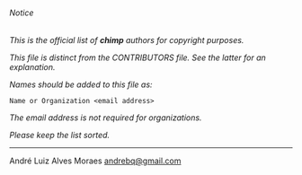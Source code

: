 ###### Notice

*This is the official list of ***chimp*** authors for copyright
purposes.*

*This file is distinct from the CONTRIBUTORS file. See the latter for an
explanation.*

*Names should be added to this file as:*

	Name or Organization <email address>

*The email address is not required for organizations.*

*Please keep the list sorted.*

* * *

André Luiz Alves Moraes <andrebq@gmail.com>

